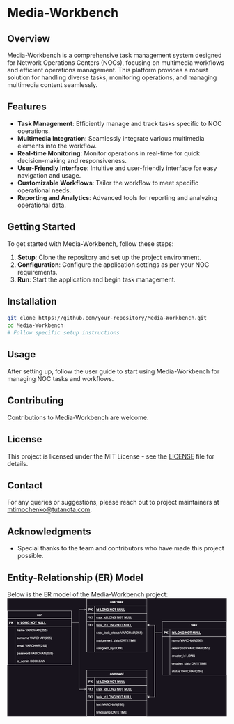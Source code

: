 # Media-Workbench

## Overview
Media-Workbench is a comprehensive task management system designed for Network Operations Centers (NOCs), focusing on multimedia workflows and efficient operations management. This platform provides a robust solution for handling diverse tasks, monitoring operations, and managing multimedia content seamlessly.

## Features
- **Task Management**: Efficiently manage and track tasks specific to NOC operations.
- **Multimedia Integration**: Seamlessly integrate various multimedia elements into the workflow.
- **Real-time Monitoring**: Monitor operations in real-time for quick decision-making and responsiveness.
- **User-Friendly Interface**: Intuitive and user-friendly interface for easy navigation and usage.
- **Customizable Workflows**: Tailor the workflow to meet specific operational needs.
- **Reporting and Analytics**: Advanced tools for reporting and analyzing operational data.

## Getting Started
To get started with Media-Workbench, follow these steps:

1. **Setup**: Clone the repository and set up the project environment.
2. **Configuration**: Configure the application settings as per your NOC requirements.
3. **Run**: Start the application and begin task management.

## Installation
```bash
git clone https://github.com/your-repository/Media-Workbench.git
cd Media-Workbench
# Follow specific setup instructions
```

## Usage
After setting up, follow the user guide to start using Media-Workbench for managing NOC tasks and workflows.

## Contributing
Contributions to Media-Workbench are welcome.

## License
This project is licensed under the MIT License - see the [LICENSE](LICENSE.md) file for details.

## Contact
For any queries or suggestions, please reach out to project maintainers at mtimochenko@tutanota.com.

## Acknowledgments
- Special thanks to the team and contributors who have made this project possible.

## Entity-Relationship (ER) Model
Below is the ER model of the Media-Workbench project:
![ER Model](_docs/er_diagram.png)
